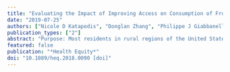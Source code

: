 ```yaml
---
title: "Evaluating the Impact of Improving Access on Consumption of Fruits and Vegetables in a Rural Community in Texas: A Modeling Study"
date: "2019-07-25"
authors: ["Nicole D Katapodis", "Donglan Zhang", "Philippe J Giabbanelli", "Yan Li", "Conrad P Lyford", "Janani Rajbhandari-Thapa"]
publication_types: ["2"]
abstract: "Purpose: Most residents in rural regions of the United States consume fewer amounts of fruits and vegetables (FVs) compared with their urban counterparts. Difficulties in access to FVs often contribute to different consumption patterns in rural regions, aside from a lack of education or motivation for eating healthy foods. This article uses simulation methods to estimate the relationship between increasing food access and FV consumption levels in a targeted rural community. Methods: An agent-based model previously developed to predict individual dietary behaviors was used. We adapted it to a rural community in west Texas following a two-step process. First, we validated the model with observed data. Second, we simulated the impact of increasing access on FV consumption. We estimated model parameters from the 2010 census and other sources. Results: We found that decreasing the driving distance to FV outlets would increase FV consumption in the community. For example, a one-mile decrease in driving distance to the nearest FV store could lead to an 8.9% increase in FV consumption; a five-mile decrease in driving distance could lead to a 25% increase in FV consumption in the community. We found that the highest marginal increase in FV consumption was when the driving distance decreased from 3.5 miles to 3 miles. Conclusions: Analysis to inform policy alternatives is a challenge in rural settings due to lack of data. This study highlights the potential of simulation modeling to inform and analyze policy alternatives in settings with scarce data. The findings from modeling can be used to evaluate alternative policies in addressing chronic diseases through dietary interventions in rural regions."
featured: false
publication: "*Health Equity*"
doi: "10.1089/heq.2018.0090 [doi]"
---
```


